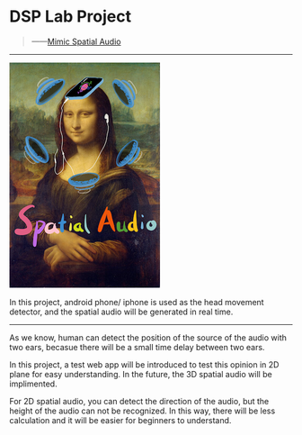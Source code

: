 # DSP Lab Project

> ——[Mimic Spatial Audio](https://bingcheng.openmc.cn)

---

![img1](img/img1.png)

In this project, android phone/ iphone is used as the head movement detector, and the spatial audio will be generated in real time.

---

As we know, human can detect the position of the source of the audio with two ears, becasue there will be a small time delay between two ears.

In this project, a test web app will be introduced to test this opinion in 2D plane for easy understanding. In the future, the 3D spatial audio will be implimented.

For 2D spatial audio, you can detect the direction of the audio, but the height of the audio can not be recognized. In this way, there will be less calculation and it will be easier for beginners to understand.